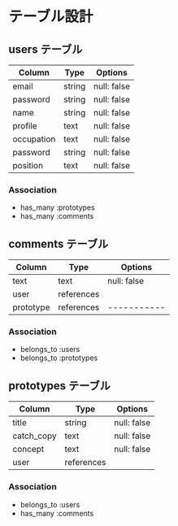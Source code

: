 # テーブル設計

## users テーブル

| Column             | Type   | Options     |
| ------------------ | ------ | ----------- |
| email               | string | null: false |
| password              | string | null: false |
| name | string | null: false |
| profile | text | null: false |
| occupation               | text | null: false |
| password              | string | null: false |
| position | text | null: false |

### Association

- has_many :prototypes
- has_many :comments


## comments テーブル

| Column | Type   | Options     |
| ------ | ------ | ----------- |
| text   | text | null: false |
| user | references   |      |
| prototype | references | ----------- |

### Association

- belongs_to :users
- belongs_to :prototypes



## prototypes テーブル

| Column | Type       | Options                        |
| ------ | ---------- | ------------------------------ |
| title   | string | null: false |
| catch_copy   | text | null: false |
| concept  | text       | null: false                        |
| user | references     |                                |

### Association

- belongs_to :users
- has_many :comments
